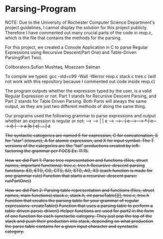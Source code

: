 # Parsing-Program

NOTE: Due to the University of Rochester Computer Science Department's project guidelines, I cannot display the solution for this project publicly. Therefore I have commented out many crucial
parts of the code in rexp.c, which is the file that contains the methods for the parsing. 

For this project, we created a Console Application in C to parse Regular Expressions using Recursive Descent(Part One) and Table-Driven Parsing(Part Two).

Collborators:Sufian Mushtaq, Moazzam Salman

To compile we typed: gcc -std=c99 -Wall -Werror rexp.c stack.c tree.c (will not work with this repository because I commented out code inside rexp.c)

The program outputs whether the expression typed by the user, is a valid Regular Expression or not. Part 1 stands for Recursive Descent Parsing, and Part 2 stands for Table Driven Parsing. Both Parts will always the same output, as they are just two different methods of doing the same thing. 

Our programs used the following grammar to parse expressions and output whether an expression is regular or not:
<E> -->   <C><ET>
<ET> -->   |<E> | e
<C> -->   <S><CT>
<CT> -->   .<C> | e
<S> -->    <A><ST>
<ST> -->   *<ST> | e
<A> -->   (<E>) | <X>
<X> -->   a |b | c| ….| z

The syntactic categories are named E for expression, C for concatenation, S for “star”
(closure), A for atomic expression, and X for input symbol. The T versions of the
categories are the “tail” productions created by left-factoring the grammar per FOCS
Ex. 11.15.

How we did Part 1:
Parse tree representation and functions (files, struct names, important functions): tree.c, tree.h
Recursive-descent parsing functions: E(), ET(), C(), CT(), S(), ST(), A(), X()  (each function is made for one grammar rule)
Function that starts a recursive-descent parse: runPartOne()


How we did Part 2:
Parsing table representation and functions (files, struct names, main functions):stack.c, stack.h, int parseTable[][], tree.c, tree.h
Function that creates the parsing table for your grammar of regular expressions: createTable()
Function that uses a parsing table to perform a table-driven parse: driver()
Helper functions are used for part2 in the form of one function for each synctactic category. They just pop the top of the stack
and push their production into stack, depending on what production the parse table contains for a given input character and synctactic category.




